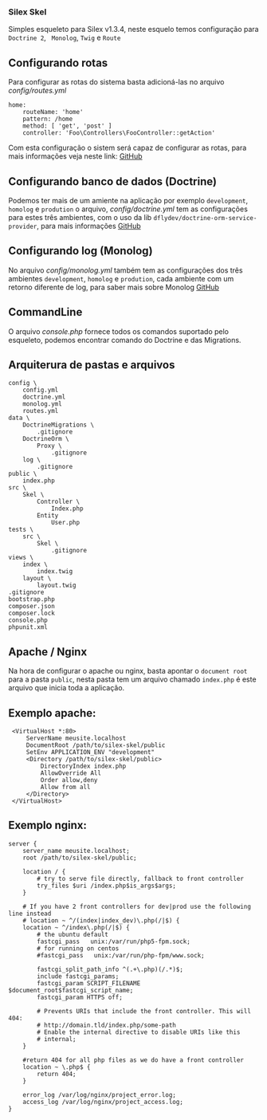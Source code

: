 ### Silex Skel

Simples esqueleto para Silex v1.3.4, neste esquelo temos configuração para `Doctrine 2`, ` Monolog`, `Twig` e `Route`

## Configurando rotas

Para configurar as rotas do sistema basta adicioná-las no arquivo *config/routes.yml*

    home:
        routeName: 'home'
        pattern: /home
        method: [ 'get', 'post' ]
        controller: 'Foo\Controllers\FooController::getAction'

Com esta configuração o sistem será capaz de configurar as rotas, para mais informações veja neste link: [GitHub](https://github.com/marcojanssen/silex-routing-service-provider)

## Configurando banco de dados (Doctrine)

Podemos ter mais de um amiente na aplicação por exemplo `development`, `homolog` e `prodution` o arquivo, *config/doctrine.yml*
tem as configurações para estes três ambientes, com o uso da lib `dflydev/doctrine-orm-service-provider`, para mais informações [GitHub](https://github.com/dflydev/dflydev-doctrine-orm-service-provider)

## Configurando log (Monolog)

No arquivo *config/monolog.yml* também tem as configurações dos três ambientes `development`, `homolog` e `prodution`, cada
ambiente com um retorno diferente de log, para saber mais sobre Monolog [GitHub](https://github.com/Seldaek/monolog)

## CommandLine

O arquivo *console.php* fornece todos os comandos suportado pelo esqueleto, podemos encontrar comando do Doctrine e das Migrations.

## Arquiterura de pastas e arquivos

    config \
        config.yml
        doctrine.yml
        monolog.yml
        routes.yml
    data \
        DoctrineMigrations \
            .gitignore
        DoctrineOrm \
            Proxy \
                .gitignore
        log \
            .gitignore
    public \
        index.php
    src \
        Skel \
            Controller \
                Index.php
            Entity
                User.php
    tests \
        src \
            Skel \
                .gitignore
    views \
        index \
            index.twig
        layout \
            layout.twig
    .gitignore
    bootstrap.php
    composer.json
    composer.lock
    console.php
    phpunit.xml

## Apache / Nginx

Na hora de configurar o apache ou nginx, basta apontar o `document root` para a pasta `public`, nesta pasta tem um arquivo chamado `index.php`
é este arquivo que inicia toda a aplicação.

Exemplo apache:
---------------

     <VirtualHost *:80>
         ServerName meusite.localhost
         DocumentRoot /path/to/silex-skel/public
         SetEnv APPLICATION_ENV "development"
         <Directory /path/to/silex-skel/public>
             DirectoryIndex index.php
             AllowOverride All
             Order allow,deny
             Allow from all
         </Directory>
     </VirtualHost>

Exemplo nginx:
---------------

    server {
        server_name meusite.localhost;
        root /path/to/silex-skel/public;

        location / {
            # try to serve file directly, fallback to front controller
            try_files $uri /index.php$is_args$args;
        }

        # If you have 2 front controllers for dev|prod use the following line instead
        # location ~ ^/(index|index_dev)\.php(/|$) {
        location ~ ^/index\.php(/|$) {
            # the ubuntu default
            fastcgi_pass   unix:/var/run/php5-fpm.sock;
            # for running on centos
            #fastcgi_pass   unix:/var/run/php-fpm/www.sock;

            fastcgi_split_path_info ^(.+\.php)(/.*)$;
            include fastcgi_params;
            fastcgi_param SCRIPT_FILENAME $document_root$fastcgi_script_name;
            fastcgi_param HTTPS off;

            # Prevents URIs that include the front controller. This will 404:
            # http://domain.tld/index.php/some-path
            # Enable the internal directive to disable URIs like this
            # internal;
        }

        #return 404 for all php files as we do have a front controller
        location ~ \.php$ {
            return 404;
        }

        error_log /var/log/nginx/project_error.log;
        access_log /var/log/nginx/project_access.log;
    }

